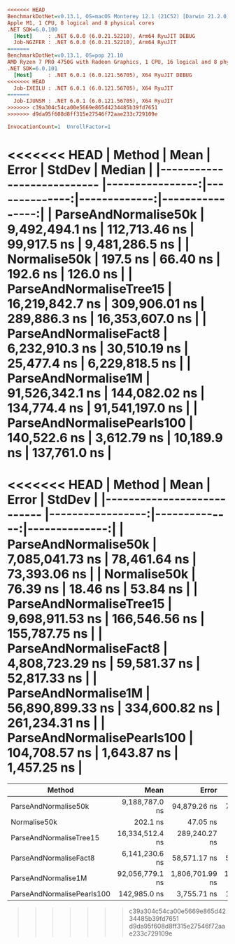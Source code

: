 ``` ini

<<<<<<< HEAD
BenchmarkDotNet=v0.13.1, OS=macOS Monterey 12.1 (21C52) [Darwin 21.2.0]
Apple M1, 1 CPU, 8 logical and 8 physical cores
.NET SDK=6.0.100
  [Host]     : .NET 6.0.0 (6.0.21.52210), Arm64 RyuJIT DEBUG
  Job-NGZFER : .NET 6.0.0 (6.0.21.52210), Arm64 RyuJIT
=======
BenchmarkDotNet=v0.13.1, OS=pop 21.10
AMD Ryzen 7 PRO 4750G with Radeon Graphics, 1 CPU, 16 logical and 8 physical cores
.NET SDK=6.0.101
  [Host]     : .NET 6.0.1 (6.0.121.56705), X64 RyuJIT DEBUG
<<<<<<< HEAD
  Job-IXEILU : .NET 6.0.1 (6.0.121.56705), X64 RyuJIT
=======
  Job-IJUNSM : .NET 6.0.1 (6.0.121.56705), X64 RyuJIT
>>>>>>> c39a304c54ca00e5669e865d4234485b39fd7651
>>>>>>> d9da95f608d8ff315e27546f72aae233c729109e

InvocationCount=1  UnrollFactor=1  

```
<<<<<<< HEAD
|                     Method |            Mean |         Error |       StdDev |          Median |
|--------------------------- |----------------:|--------------:|-------------:|----------------:|
|       ParseAndNormalise50k |  9,492,494.1 ns | 112,713.46 ns |  99,917.5 ns |  9,481,286.5 ns |
|               Normalise50k |        197.5 ns |      66.40 ns |     192.6 ns |        126.0 ns |
|    ParseAndNormaliseTree15 | 16,219,842.7 ns | 309,906.01 ns | 289,886.3 ns | 16,353,607.0 ns |
|     ParseAndNormaliseFact8 |  6,232,910.3 ns |  30,510.19 ns |  25,477.4 ns |  6,229,818.5 ns |
|        ParseAndNormalise1M | 91,526,342.1 ns | 144,082.02 ns | 134,774.4 ns | 91,541,197.0 ns |
| ParseAndNormalisePearls100 |    140,522.6 ns |   3,612.79 ns |  10,189.9 ns |    137,761.0 ns |
=======
<<<<<<< HEAD
|                     Method |             Mean |         Error |        StdDev |
|--------------------------- |-----------------:|--------------:|--------------:|
|       ParseAndNormalise50k |  7,085,041.73 ns |  78,461.64 ns |  73,393.06 ns |
|               Normalise50k |         76.39 ns |      18.46 ns |      53.84 ns |
|    ParseAndNormaliseTree15 |  9,698,911.53 ns | 166,546.56 ns | 155,787.75 ns |
|     ParseAndNormaliseFact8 |  4,808,723.29 ns |  59,581.37 ns |  52,817.33 ns |
|        ParseAndNormalise1M | 56,890,899.33 ns | 334,600.82 ns | 261,234.31 ns |
| ParseAndNormalisePearls100 |    104,708.57 ns |   1,643.87 ns |   1,457.25 ns |
=======
|                     Method |            Mean |           Error |         StdDev |          Median |
|--------------------------- |----------------:|----------------:|---------------:|----------------:|
|       ParseAndNormalise50k |  9,188,787.0 ns |    94,879.26 ns |    79,228.5 ns |  9,181,757.0 ns |
|               Normalise50k |        202.1 ns |        47.05 ns |       131.9 ns |        161.0 ns |
|    ParseAndNormaliseTree15 | 16,334,512.4 ns |   289,240.27 ns |   270,555.5 ns | 16,323,355.5 ns |
|     ParseAndNormaliseFact8 |  6,141,230.6 ns |    58,571.17 ns |    54,787.5 ns |  6,130,286.0 ns |
|        ParseAndNormalise1M | 92,056,779.1 ns | 1,806,701.99 ns | 1,774,422.9 ns | 91,520,021.5 ns |
| ParseAndNormalisePearls100 |    142,985.0 ns |     3,755.71 ns |    10,531.4 ns |    138,802.0 ns |
>>>>>>> c39a304c54ca00e5669e865d4234485b39fd7651
>>>>>>> d9da95f608d8ff315e27546f72aae233c729109e
